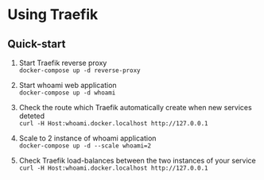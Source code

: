 # Using Traefik

## Quick-start

1. Start Traefik reverse proxy  
`docker-compose up -d reverse-proxy`

2. Start whoami web application  
`docker-compose up -d whoami`

3. Check the route which Traefik automatically create when new services deteted  
`curl -H Host:whoami.docker.localhost http://127.0.0.1`

4. Scale to 2 instance of whoami application  
`docker-compose up -d --scale whoami=2`

5. Check Traefik load-balances between the two instances of your service   
`curl -H Host:whoami.docker.localhost http://127.0.0.1`


